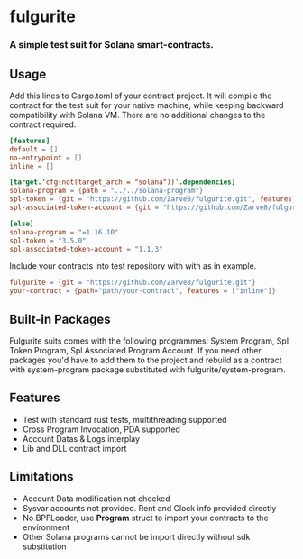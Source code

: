 # fulgurite

### A simple test suit for Solana smart-contracts.

## Usage
Add this lines to Cargo.toml of your contract project. 
It will compile the contract for the test suit for your native machine, 
while keeping backward compatibility with Solana VM. 
There are no additional changes to the contract required.

```toml
[features]
default = []
no-entrypoint = []
inline = []

[target.'cfg(not(target_arch = "solana"))'.dependencies]
solana-program = {path = "../../solana-program"}
spl-token = {git = "https://github.com/Zarve8/fulgurite.git", features = ["no-entrypoint"]}
spl-associated-token-account = {git = "https://github.com/Zarve8/fulgurite.git", features = ["no-entrypoint"]}

[else]
solana-program = "=1.16.10"
spl-token = "3.5.0"
spl-associated-token-account = "1.1.3"
```

Include your contracts into test repository with with as in example.
```toml
fulgurite = {git = "https://github.com/Zarve8/fulgurite.git"}
your-contract = {path="path/your-contract", features = ["inline"]}
```

## Built-in Packages
Fulgurite suits comes with the following programmes: 
System Program, Spl Token Program, Spl Associated Program Account. 
If you need other packages you'd have to add them to the project and rebuild 
as a contract with system-program package substituted with fulgurite/system-program.

## Features
* Test with standard rust tests, multithreading supported
* Cross Program Invocation, PDA supported
* Account Datas & Logs interplay
* Lib and DLL contract import

## Limitations
* Account Data modification not checked
* Sysvar accounts not provided. Rent and Clock info provided directly
* No BPFLoader, use **Program** struct to import your contracts to the environment
* Other Solana programs cannot be import directly without sdk substitution